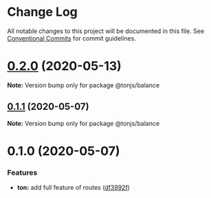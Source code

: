 # Change Log

All notable changes to this project will be documented in this file.
See [Conventional Commits](https://conventionalcommits.org) for commit guidelines.

# [0.2.0](https://github.com/AllJointTW/TonJS/compare/v0.1.2...v0.2.0) (2020-05-13)

**Note:** Version bump only for package @tonjs/balance





## [0.1.1](https://github.com/AllJointTW/TonJS/compare/v0.1.0...v0.1.1) (2020-05-07)

**Note:** Version bump only for package @tonjs/balance

# 0.1.0 (2020-05-07)

### Features

- **ton:** add full feature of routes ([df3992f](https://github.com/AllJointTW/TonJS/commit/df3992fc9648365d8552a1146948818f6e3a1387))
